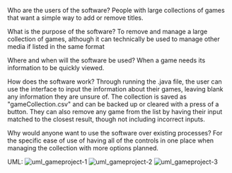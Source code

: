 Who are the users of the software?
People with large collections of games that want a simple way to add or remove titles.

What is the purpose of the software?
To remove and manage a large collection of games, although it can technically be used to manage other media if listed in the same format

Where and when will the software be used?
When a game needs its information to be quickly viewed.

How does the software work?
Through running the .java file, the user can use the interface to input the information about their games, leaving blank any information they are unsure of. 
The collection is saved as "gameCollection.csv" and can be backed up or cleared with a press of a button. 
They can also remove any game from the list by having their input matched to the closest result, though not including incorrect inputs.

Why would anyone want to use the software over existing processes?
For the specific ease of use of having all of the controls in one place when managing the collection with more options planned.

UML:
![uml_gameproject-1](https://github.com/quinn424/gameCollectionProject/assets/167268172/aa7e18d3-cec3-47e3-ad45-b0fbea01e8f5)
![uml_gameproject-2](https://github.com/quinn424/gameCollectionProject/assets/167268172/ac973ce2-5650-4ad6-9b0e-3266e4f1f173)
![uml_gameproject-3](https://github.com/quinn424/gameCollectionProject/assets/167268172/ec5a57c7-0cb5-4af1-bd91-6e5e1ed20af2)
